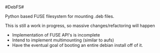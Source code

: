 #DebFS#

Python based FUSE filesystem for mounting .deb files.

This is still a work in progress, so massive changes/refactoring will happen

 - Implementation of FUSE API's is incomplete
 - Intend to implement multimounting (similar to aufs)
 - Have the eventual goal of booting an entire debian install off of it.